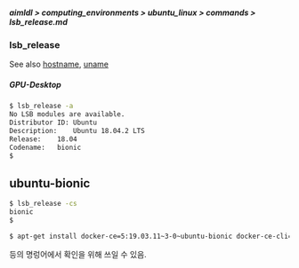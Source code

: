 ##### aimldl > computing_environments > ubuntu_linux > commands > lsb_release.md

### lsb_release
See also [hostname](#hostname.md), [uname](#uname.md)

##### GPU-Desktop
```bash
$ lsb_release -a
No LSB modules are available.
Distributor ID:	Ubuntu
Description:	Ubuntu 18.04.2 LTS
Release:	18.04
Codename:	bionic
$
```

## ubuntu-bionic

```bash
$ lsb_release -cs
bionic
$
```

```bash
$ apt-get install docker-ce=5:19.03.11~3-0~ubuntu-bionic docker-ce-cli=5:19.03.11~3-0~ubuntu-bionic containerd.io
```

등의 명렁어에서 확인을 위해 쓰일 수 있음.